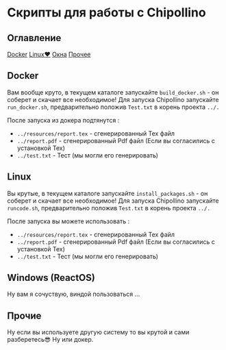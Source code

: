 # Скрипты для работы с Chipollino

## Оглавление

[Docker](#Docker)
[Linux♥](#Linux)
[Окна](#Windows)
[Прочее](#Other)

## Docker <a name="Docker"></a>

Вам вообще круто, в текущем каталоге запускайте ```build_docker.sh``` - он соберет и скачает все необходимое!
Для запуска Chipollino запускайте ```run_docker.sh```, предварительно положив ```Test.txt``` в корень проекта ```../.```

После запуска из докера подтянутся :

* ```../resources/report.tex``` - сгенерированный Tex файл
* ```../report.pdf``` - сгенерированный Pdf файл (Если вы согласились с установкой Tex)
* ```../test.txt``` - Тест (мы могли его генерировать)

## Linux <a name="Linux"></a>

Вы крутые, в текущем каталоге запускайте ```install_packages.sh``` - он соберет и скачает все необходимое!
Для запуска Chipollino запускайте ```runcode.sh```, предварительно положив ```Test.txt``` в корень проекта ```../.```

После запуска вы можете использовать :

* ```../resources/report.tex``` - сгенерированный Tex файл
* ```../report.pdf``` - сгенерированный Pdf файл (Если вы согласились с установкой Tex)
* ```../test.txt``` - Тест (мы могли его генерировать)

## Windows (ReactOS) <a name="Windows"></a>

Ну вам я сочуствую, виндой пользоваться ...

## Прочие  <a name="Other"></a>

Ну если вы используете другую систему то вы крутой и сами разберетесь😎 Ну или докер.
